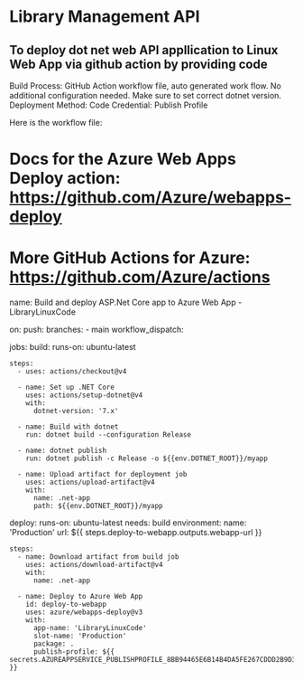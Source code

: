 # Library Management API

## To deploy dot net web API appllication to Linux Web App via github action by providing code
Build Process: GitHub Action workflow file, auto generated work flow. No additional configuration needed. Make sure to set correct dotnet version.
Deployment Method: Code
Credential: Publish Profile

Here is the workflow file:
# Docs for the Azure Web Apps Deploy action: https://github.com/Azure/webapps-deploy
# More GitHub Actions for Azure: https://github.com/Azure/actions

name: Build and deploy ASP.Net Core app to Azure Web App - LibraryLinuxCode

on:
  push:
    branches:
      - main
  workflow_dispatch:

jobs:
  build:
    runs-on: ubuntu-latest

    steps:
      - uses: actions/checkout@v4

      - name: Set up .NET Core
        uses: actions/setup-dotnet@v4
        with:
          dotnet-version: '7.x'

      - name: Build with dotnet
        run: dotnet build --configuration Release

      - name: dotnet publish
        run: dotnet publish -c Release -o ${{env.DOTNET_ROOT}}/myapp

      - name: Upload artifact for deployment job
        uses: actions/upload-artifact@v4
        with:
          name: .net-app
          path: ${{env.DOTNET_ROOT}}/myapp

  deploy:
    runs-on: ubuntu-latest
    needs: build
    environment:
      name: 'Production'
      url: ${{ steps.deploy-to-webapp.outputs.webapp-url }}
    
    steps:
      - name: Download artifact from build job
        uses: actions/download-artifact@v4
        with:
          name: .net-app
      
      - name: Deploy to Azure Web App
        id: deploy-to-webapp
        uses: azure/webapps-deploy@v3
        with:
          app-name: 'LibraryLinuxCode'
          slot-name: 'Production'
          package: .
          publish-profile: ${{ secrets.AZUREAPPSERVICE_PUBLISHPROFILE_8BB94465E6B14B4DA5FE267CDDD2B9D3 }}

